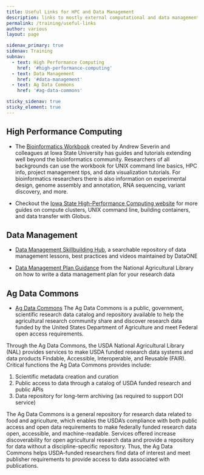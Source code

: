 ```yaml
---
title: Useful Links for HPC and Data Management
description: links to mostly external computational and data management information resources
permalink: /training/useful-links
author: various
layout: page

sidenav_primary: true
sidenav: Training
subnav:
  - text: High Performance Computing
    href: '#high-performance-computing'
  - text: Data Management
    href: '#data-management'
  - text: Ag Data Commons
    href: '#ag-data-commons'

sticky_sidenav: true
sticky_element: true
---
```

## High Performance Computing
- The [Bioinformatics Workbook](https://bioinformaticsworkbook.org/) created by Andrew Severin and colleagues at Iowa State University has guides and tutorials extending well beyond the bioinformatics community. Researchers of all backgrounds can use the workbook for UNIX command line basics, HPC info, project management tips, and data visualization tutorials. For bioinformatics researchers there is also information on experimental design, genome assembly and annotation, RNA sequencing, variant discovery, and more.

- Checkout the [Iowa State High-Performance Computing website](https://www.hpc.iastate.edu/guides) for more guides on compute clusters, UNIX command line, building containers, and data transfer with Globus.

## Data Management

- [Data Management Skillbuilding Hub](https://dataoneorg.github.io/Education/), a searchable repository of data management lessons, best practices and videos maintained by DataONE

- [Data Management Plan Guidance](https://www.nal.usda.gov/main/data/data-management-plan-guidance) from the National Agricultural Library on how to write a data management plan for your research data

## Ag Data Commons

- [Ag Data Commons](https://data.nal.usda.gov/) The Ag Data Commons is a public, government, scientific research data catalog and repository available to help the agricultural research community share and discover research data funded by the United States Department of Agriculture and meet Federal open access requirements.

Through the Ag Data Commons, the USDA National Agricultural Library (NAL) provides services to make USDA funded research data systems and data products Findable, Accessible, Interoperable, and Reusable (FAIR). Critical functions the Ag Data Commons provides include:

1. Scientific metadata creation and curation
2. Public access to data through a catalog of USDA funded research and public APIs
3. Data repository for long-term archiving (as required to support DOI service)

The Ag Data Commons is a general repository for research data related to food and agriculture, which enables the USDA’s compliance with both public access and open data requirements to make federally funded research data open, accessible, and machine-readable. Services offered increase discoverability for open agricultural research data and provide a repository for data without a discipline-specific repository. Thus, the Ag Data Commons helps USDA-funded researchers find data of interest and meet publisher requirements to provide access to data associated with publications.
